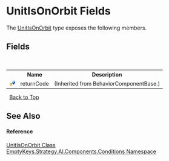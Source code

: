 # UnitIsOnOrbit Fields
 

The <a href="T_EmptyKeys_Strategy_AI_Components_Conditions_UnitIsOnOrbit">UnitIsOnOrbit</a> type exposes the following members.


## Fields
&nbsp;<table><tr><th></th><th>Name</th><th>Description</th></tr><tr><td>![Protected field](media/protfield.gif "Protected field")</td><td>returnCode</td><td> (Inherited from BehaviorComponentBase.)</td></tr></table>&nbsp;
<a href="#unitisonorbit-fields">Back to Top</a>

## See Also


#### Reference
<a href="T_EmptyKeys_Strategy_AI_Components_Conditions_UnitIsOnOrbit">UnitIsOnOrbit Class</a><br /><a href="N_EmptyKeys_Strategy_AI_Components_Conditions">EmptyKeys.Strategy.AI.Components.Conditions Namespace</a><br />